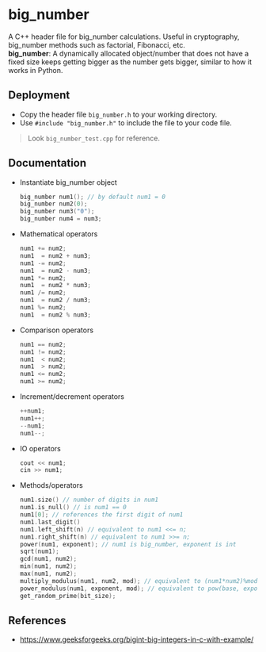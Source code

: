# big_number
A C++ header file for big_number calculations. Useful in cryptography, big_number methods such as factorial, Fibonacci, etc.<br>
**big_number**: A dynamically allocated object/number that does not have a fixed size keeps getting bigger as the number gets bigger, similar to how it works in Python.

## Deployment
- Copy the header file `big_number.h` to your working directory.
- Use `#include "big_number.h"` to include the file to your code file.

> Look `big_number_test.cpp` for reference.

## Documentation
- Instantiate big_number object
  ``` cpp
  big_number num1(); // by default num1 = 0
  big_number num2(0);
  big_number num3("0");
  big_number num4 = num3;
  ```
- Mathematical operators
  ``` cpp
  num1 += num2;
  num1  = num2 + num3;
  num1 -= num2;
  num1  = num2 - num3;
  num1 *= num2;
  num1  = num2 * num3;
  num1 /= num2;
  num1  = num2 / num3;
  num1 %= num2;
  num1  = num2 % num3;
  ```
- Comparison operators
  ``` cpp
  num1 == num2;
  num1 != num2;
  num1  < num2;
  num1  > num2;
  num1 <= num2;
  num1 >= num2;
  ```
- Increment/decrement operators
  ``` cpp
  ++num1;
  num1++;
  --num1;
  num1--;
  ```
- IO operators
  ``` cpp
  cout << num1;
  cin >> num1;
  ```
- Methods/operators
  ``` cpp
  num1.size() // number of digits in num1
  num1.is_null() // is num1 == 0
  num1[0]; // references the first digit of num1
  num1.last_digit()
  num1.left_shift(n) // equivalent to num1 <<= n;
  num1.right_shift(n) // equivalent to num1 >>= n;
  power(num1, exponent); // num1 is big_number, exponent is int
  sqrt(num1);
  gcd(num1, num2);
  min(num1, num2);
  max(num1, num2);
  multiply_modulus(num1, num2, mod); // equivalent to (num1*num2)%mod;
  power_modulus(num1, exponent, mod); // equivalent to pow(base, exponent)%mod; all are big_numbers
  get_random_prime(bit_size);
  ```
## References
  - https://www.geeksforgeeks.org/bigint-big-integers-in-c-with-example/
